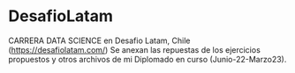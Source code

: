 # DesafioLatam
CARRERA DATA SCIENCE  en Desafio Latam, Chile (https://desafiolatam.com/)
Se anexan las repuestas de los ejercicios propuestos y otros archivos de mi Diplomado en curso (Junio-22-Marzo23).
